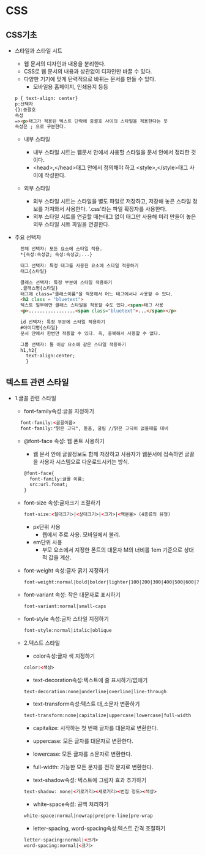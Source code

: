 # CSS

## CSS기초
- 스타일과 스타일 시트
  - 웹 문서의 디자인과 내용을 분리한다.
  - CSS로 웹 문서의 내용과 상관없이 디자인만 바꿀 수 있다.
  - 다양한 기기에 맞게 탄력적으로 바뀌는 문서를 만들 수 있다.
    - 모바일용 홈페이지, 인쇄용지 등등
  ```html
  p { text-align: center} 
  p:선택자
  {}:중괄호
  속성
  =><p>태그가 적용된 텍스트 단락에 중괄호 사이의 스타일을 적용한다는 뜻
  속성은 ; 으로 구분한다.
  ```
  
  - 내부 스타일
    - 내부 스타일 시트는 웹문서 안에서 사용할 스타일을 문서 안에서 정리한 것이다.
    - \<head>,\</head>태그 안에서 정의해야 하고 \<style>,\</style>태그 사이에 작성한다.
     
  - 외부 스타일   
    - 외부 스타일 시트는 스타일을 별도 파일로 저장하고, 저장해 놓은 스타일 정보를 가져와서 사용한다. '.css'라는 파일 확장자를 사용한다.
    - 외부 스타일 시트를 연결할 때는<stlye>태그 없이 <link>태그만 사용해 미리 만들어 놓은 외부 스타일 시트 파일을 연결한다.

- 주요 선택자
  ```html
    전체 선택자: 모든 요소에 스타일 적용.
    *{속성:속성값; 속성:속성값;...}
  
  ```
  ```html
    태그 선택자: 특정 태그를 사용한 요소에 스타일 적용하기
    태그{스타일}
  ```
  
  ```html
    클래스 선택자: 특정 부분에 스타일 적용하기
    .클래스명{스타일}
    태그에 class="클래스이름"을 적용해서 어느 태그에서나 사용할 수 있다.
    <h2 class = "bluetext">
    텍스트 일부에만 클래스 스타일을 적용할 수도 있다.<span>태그 사용
    <p>.................<span class="bluetext">...</span></p>    
  ```
      
  ```html
    id 선택자: 특정 부분에 스타일 적용하기
    #아이디명{스타일}
    문서 안에서 한번만 적용할 수 있다. 즉, 중복해서 사용할 수 없다.    
  ```
  ```html
    그룹 선택자: 둘 이상 요소에 같은 스타일 적용하기
    h1,h2{
      text-align:center;
      }
  ```    
      
## 텍스트 관련 스타일
- 1.글꼴 관련 스타일
  - font-family속성:글꼴 지정하기
    
  ```html
    font-family:<글꼴이름>
    font-family:"맑은 고딕", 돋움, 굴림 //맑은 고딕이 없을때를 대비
  ```
      
  - @font-face 속성: 웹 폰트 사용하기
    - 웹 문서 안에 글꼴정보도 함께 저장하고 사용자가 웹문서에 접속하면 글꼴을 사용자 시스템으로 다운로드시키는 방식.
    ```html
    @font-face{
      font-family:글꼴 이름;
      src:url.fomat;
    }
    ```
    
   - font-size 속성:글자크기 조절하기
      ```html
      font-size:<절대크기>|<상대크기>|<크기>|<백분율> (4종류의 유형)
      ```
     - px단위 사용
       - 웹에서 주로 사용. 모바일에서 불리.
     - em단위 사용
       - 부모 요소에서 지정한 폰트의 대문자  M의 너비를 1em 기준으로 상대적 값을 계산.
    
   - font-weight 속성:글자 굵기 지정하기
      ```html
      font-weight:normal|bold|bolder|lighter|100|200|300|400|500|600|700|800|900
      ```
   - font-variant 속성: 작은 대문자로 표시하기
      ```html
      font-variant:normal|small-caps
      ```
   - font-style 속성:글자 스타일 지정하기
      ```html
      font-style:normal|italic|oblique
      ``` 
  - 2.텍스트 스타일
      - color속성:글자 색 지정하기
      ```html
      color:<색상>
      ```
      
      - text-decoration속성:텍스트에 줄 표시하기/없애기
      ```html
      text-decoration:none|underline|overline|line-through
      ```
      
      - text-transform속성:텍스트 대,소문자 변환하기
      ```html
      text-transform:none|capitalize|uppercase|lowercase|full-width
      ```
      - capitalize: 시작하는 첫 번째 글자를 대문자로 변환한다.
      - uppercase: 모든 글자를 대문자로 변환한다.
      - lowercase: 모든 글자를 소문자로 변환한다.
      - full-width: 가능한 모든 문자를 전각 문자로 변환한다.
      
      - text-shadow속성: 텍스트에 그림자 효과 추가하기
      ```html
      text-shadow: none|<가로거리><세로거리><번짐 정도><색상>
      ```
      
      - white-space속성: 공백 처리하기
      ```html
      white-space:normal|nowrap|pre|pre-line|pre-wrap
      ```
      
      - letter-spacing, word-spacing속성:텍스트 간격 조절하기
      ```html
      letter-spacing:normal|<크기>
      word-spacing:normal|<크기>
      ```
      
      

